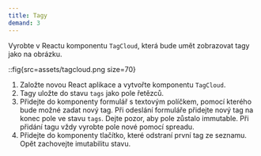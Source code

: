 ```yaml
---
title: Tagy
demand: 3
---
```


Vyrobte v Reactu komponentu `TagCloud`, která bude umět zobrazovat tagy jako na obrázku. 

::fig{src=assets/tagcloud.png size=70}

1. Založte novou React aplikace a vytvořte komponentu `TagCloud`.
1. Tagy uložte do stavu `tags` jako pole řetězců.
1. Přidejte do komponenty formulář s textovým políčkem, pomocí kterého bude možné zadat nový tag. Při odeslání formuláře přidejte nový tag na konec pole ve stavu `tags`. Dejte pozor, aby pole zůstalo immutable. Při přidání tagu vždy vyrobte pole nové pomocí spreadu. 
1. Přidejte do komponenty tlačítko, které odstraní první tag ze seznamu. Opět zachovejte imutabilitu stavu.